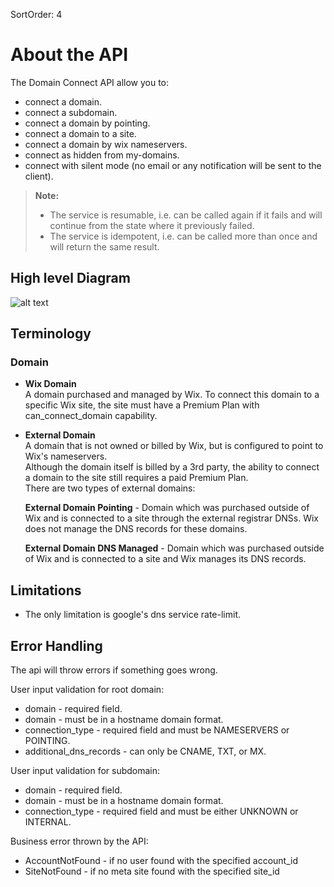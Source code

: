 SortOrder: 4
# About the API


The Domain Connect API allow you to:

- connect a domain.
- connect a subdomain.
- connect a domain by pointing.
- connect a domain to a site.
- connect a domain by wix nameservers.
- connect as hidden from my-domains.
- connect with silent mode (no email or any notification will be sent to the client).

> **Note:**
> - The service is resumable, i.e. can be called again if it fails and will continue from the state where it previously failed.
> - The service is idempotent, i.e. can be called more than once and will return the same result.

## High level Diagram

![alt text](https://s3.amazonaws.com/wixplorer-readme-images/domainconnections%2Fdiagram.png)

## Terminology

### Domain

- **Wix Domain**
  <br>
  A domain purchased and managed by Wix. To connect this domain to a specific Wix site, the site must have a Premium
  Plan with can_connect_domain capability.

- **External Domain**
  <br>
  A domain that is not owned or billed by Wix, but is configured to point to Wix's nameservers.    
  Although the domain itself is billed by a 3rd party, the ability to connect a domain to the site still requires a paid
  Premium Plan.  
  There are two types of external domains:

  **External Domain Pointing** - Domain which was purchased outside of Wix and is connected to a site through the
  external registrar DNSs. Wix does not manage the DNS records for these domains.

  **External Domain DNS Managed** - Domain which was purchased outside of Wix and is connected to a site and Wix manages
  its DNS records.

## Limitations

- The only limitation is google's dns service rate-limit.

## Error Handling

The api will throw errors if something goes wrong.

User input validation for root domain:

- domain - required field.
- domain - must be in a hostname domain format.
- connection_type - required field and must be NAMESERVERS or POINTING.
- additional_dns_records - can only be CNAME, TXT, or MX.

User input validation for subdomain:

- domain - required field.
- domain - must be in a hostname domain format.
- connection_type - required field and must be either UNKNOWN or INTERNAL.

Business error thrown by the API:

- AccountNotFound - if no user found with the specified account_id
- SiteNotFound - if no meta site found with the specified site_id

